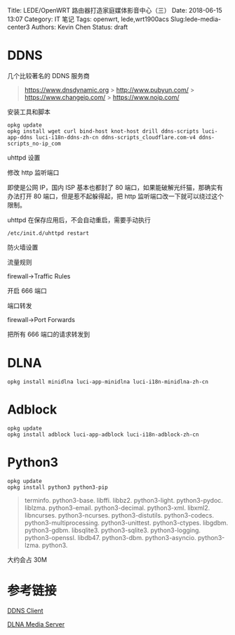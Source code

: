 Title: LEDE/OpenWRT 路由器打造家庭媒体影音中心（三）
Date: 2018-06-15 13:07
Category: IT 笔记
Tags: openwrt, lede,wrt1900acs
Slug:lede-media-center3
Authors: Kevin Chen
Status: draft

# DDNS

几个比较著名的 DDNS 服务商

> <https://www.dnsdynamic.org> > <http://www.pubyun.com/> > <https://www.changeip.com/> > <https://www.noip.com/>

安装工具和脚本

```
opkg update
opkg install wget curl bind-host knot-host drill ddns-scripts luci-app-ddns luci-i18n-ddns-zh-cn ddns-scripts_cloudflare.com-v4 ddns-scripts_no-ip_com
```

uhttpd 设置

修改 http 监听端口

即使是公网 IP，国内 ISP 基本也都封了 80 端口，如果能破解光纤猫，那确实有办法打开 80 端口，但是惹不起躲得起，把 http 监听端口改一下就可以绕过这个限制。

uhttpd 在保存应用后，不会自动重启，需要手动执行

```
/etc/init.d/uhttpd restart
```

防火墙设置

流量规则

firewall->Traffic Rules

开启 666 端口

端口转发

firewall->Port Forwards

把所有 666 端口的请求转发到

# DLNA

```
opkg install minidlna luci-app-minidlna luci-i18n-minidlna-zh-cn
```

# Adblock

```
opkg update
opkg install adblock luci-app-adblock luci-i18n-adblock-zh-cn
```

# Python3

```
opkg update
opkg install python3 python3-pip
```

> terminfo. python3-base. libffi. libbz2\. python3-light. python3-pydoc. liblzma. python3-email. python3-decimal. python3-xml. libxml2\. libncurses. python3-ncurses. python3-distutils. python3-codecs. python3-multiprocessing. python3-unittest. python3-ctypes. libgdbm. python3-gdbm. libsqlite3\. python3-sqlite3\. python3-logging. python3-openssl. libdb47\. python3-dbm. python3-asyncio. python3-lzma. python3.

大约会占 30M

# 参考链接

[DDNS Client](https://openwrt.org/docs/guide-user/services/ddns/client)

[DLNA Media Server](https://openwrt.org/docs/guide-user/services/media_server/dlna)
